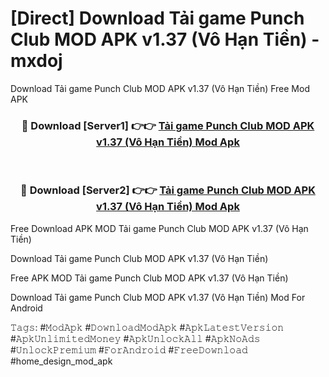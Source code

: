 # [Direct] Download Tải game Punch Club MOD APK v1.37 (Vô Hạn Tiền) - mxdoj
Download Tải game Punch Club MOD APK v1.37 (Vô Hạn Tiền) Free Mod APK

<div align="center">
<h3>🔴 Download [Server1] 👉👉 <a href="https://apk-comot.site?title=Tải_game_Punch_Club_MOD_APK_v1.37_(Vô_Hạn_Tiền)">Tải game Punch Club MOD APK v1.37 (Vô Hạn Tiền) Mod Apk</a></h3><br>

<h3>🔴 Download [Server2] 👉👉 <a href="https://apk-comot.site?title=Tải_game_Punch_Club_MOD_APK_v1.37_(Vô_Hạn_Tiền)">Tải game Punch Club MOD APK v1.37 (Vô Hạn Tiền) Mod Apk</a></h3>
</div>


Free Download APK MOD Tải game Punch Club MOD APK v1.37 (Vô Hạn Tiền)

Download Tải game Punch Club MOD APK v1.37 (Vô Hạn Tiền) 

Free APK MOD Tải game Punch Club MOD APK v1.37 (Vô Hạn Tiền) 

Download Tải game Punch Club MOD APK v1.37 (Vô Hạn Tiền) Mod For Android

𝚃𝚊𝚐𝚜: #𝙼𝚘𝚍𝙰𝚙𝚔 #𝙳𝚘𝚠𝚗𝚕𝚘𝚊𝚍𝙼𝚘𝚍𝙰𝚙𝚔 #𝙰𝚙𝚔𝙻𝚊𝚝𝚎𝚜𝚝𝚅𝚎𝚛𝚜𝚒𝚘𝚗 #𝙰𝚙𝚔𝚄𝚗𝚕𝚒𝚖𝚒𝚝𝚎𝚍𝙼𝚘𝚗𝚎𝚢 #𝙰𝚙𝚔𝚄𝚗𝚕𝚘𝚌𝚔𝙰𝚕𝚕 #𝙰𝚙𝚔𝙽𝚘𝙰𝚍𝚜 #𝚄𝚗𝚕𝚘𝚌𝚔𝙿𝚛𝚎𝚖𝚒𝚞𝚖 #𝙵𝚘𝚛𝙰𝚗𝚍𝚛𝚘𝚒𝚍 #𝙵𝚛𝚎𝚎𝙳𝚘𝚠𝚗𝚕𝚘𝚊𝚍 #home_design_mod_apk
